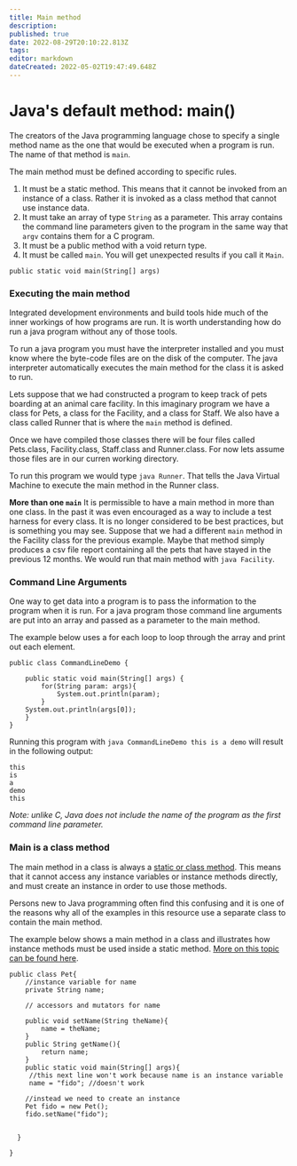 ```yaml
---
title: Main method
description: 
published: true
date: 2022-08-29T20:10:22.813Z
tags: 
editor: markdown
dateCreated: 2022-05-02T19:47:49.648Z
---
```



# Java's default method: main()



The creators of the Java programming language chose to specify a single method name as the one that would be executed when a program is run. The name of that method is `main`.   

The main method must be defined according to specific rules.

1. It must be a static method.  This means that it cannot be invoked from an instance of a class.  Rather it is invoked as a class method that cannot use instance data.
1. It must take an array of type `String` as a parameter.  This array contains the command line parameters given to the program in the same way that `argv` contains them for a C program.
1. It must be a public method with a void return type.
1. It must be called `main`.  You will get unexpected results if you call it `Main`.

`public static void main(String[] args)`


### Executing the main method

Integrated development environments and build tools hide much of the inner workings of how programs are run. It is worth understanding how do run a java program without any of those tools.

To run a java program you must have the interpreter installed and you must know where the byte-code files are on the disk of the computer.  The java interpreter automatically executes the main method for the class it is asked to run.

Lets suppose that we had constructed a program to keep track of pets boarding at an animal care facility. In this imaginary program we have a class for Pets, a class for the Facility, and a class for Staff. We also have a class called Runner that is where the `main` method is defined.

Once we have compiled those classes there will be four files called Pets.class, Facility.class, Staff.class and Runner.class. For now lets assume those files are in our curren working directory.

To run this program we would type `java Runner`. That tells the Java Virtual Machine to execute the main method in the Runner class.

**More than one `main`**
It is permissible to have a main method in more than one class. In the past it was even encouraged as a way to include a test harness for every class. It is no longer considered to be best practices, but is something you may see. Suppose that we had a different `main` method in the Facility class for the previous example. Maybe that method simply produces a csv file report containing all the pets that have stayed in the previous 12 months. We would run that main method with `java Facility`.  


### Command Line Arguments

One way to get data into a program is to pass the information to the program when it is run. For a java program those command line arguments are put into an array and passed as a parameter to the main method.

The example below uses a for each loop to loop through the array and print out each element.  
```
public class CommandLineDemo {

	public static void main(String[] args) {
		for(String param: args){
			System.out.println(param);
		}
    System.out.println(args[0]);
	}
}
```
 Running this program with `java CommandLineDemo this is a demo` will result in the following output:
```
this
is
a
demo
this
```
*Note:  unlike C, Java does not include the name of the program as the first command line parameter.*

### Main is a class method

The main method in a class is always a [static or class method](/ooConcepts/classMembers).  This means that it cannot access any instance variables or instance methods directly, and must create an instance in order to use those methods.   

Persons new to Java programming often find this confusing and it is one of the reasons why all of the examples in this resource use a separate class to contain the main method. 

The example below shows a main method in a class and illustrates how instance methods must be used inside a static method.  [More on this topic can be found here](/ooConcepts/classMembers).

```
public class Pet{
    //instance variable for name
    private String name;

    // accessors and mutators for name   
    
    public void setName(String theName){
        name = theName;     
    }
    public String getName(){
        return name;       
    }
	public static void main(String[] args){
     //this next line won't work because name is an instance variable
     name = "fido"; //doesn't work
     
    //instead we need to create an instance
    Pet fido = new Pet();
    fido.setName("fido");
     
  
  }

}
```


 